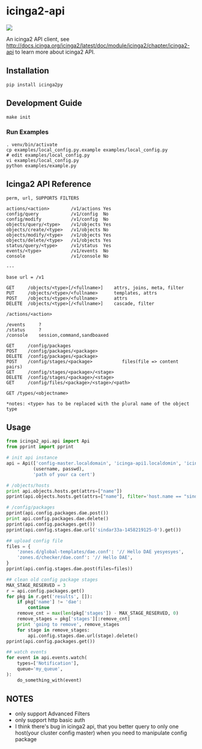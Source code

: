 # icinga2-api

![](https://img.shields.io/pypi/pyversions/icinga2py)

An icinga2 API client, see <http://docs.icinga.org/icinga2/latest/doc/module/icinga2/chapter/icinga2-api> to learn more about icinga2 API.

## Installation

```shell
pip install icinga2py
```

## Development Guide

```shell
make init
```

### Run Examples

```shell
. venv/bin/activate
cp examples/local_config.py.example examples/local_config.py
# edit examples/local_config.py
vi examples/local_config.py
python examples/example.py
```

## Icinga2 API Reference

```
perm, url, SUPPORTS FILTERS

actions/<action>        /v1/actions Yes
config/query            /v1/config  No
config/modify           /v1/config  No
objects/query/<type>    /v1/objects Yes
objects/create/<type>   /v1/objects No
objects/modify/<type>   /v1/objects Yes
objects/delete/<type>   /v1/objects Yes
status/query/<type>     /v1/status  Yes
events/<type>           /v1/events  No
console                 /v1/console No

---

base url = /v1

GET     /objects/<type>[/<fullname>]    attrs, joins, meta, filter
PUT     /objects/<type>/<fullname>      templates, attrs
POST    /objects/<type>/<fullname>      attrs
DELETE  /objects/<type>[/<fullname>]    cascade, filter

/actions/<action>

/events     ?
/status     ?
/console    session,command,sandboaxed

GET     /config/packages
POST    /config/packages/<package>
DELETE  /config/packages/<package>
POST    /config/stages/<package>           files(file => content pairs)
GET     /config/stages/<package>/<stage>
DELETE  /config/stages/<package>/<stage>
GET     /config/files/<package>/<stage>/<path>

GET /types/<objectname>

*notes: <type> has to be replaced with the plural name of the object type
```

## Usage

```python
from icinga2_api.api import Api
from pprint import pprint

# init api instance
api = Api(['config-master.localdomain', 'icinga-api1.localdomin', 'icinga-api2.localdomin'],
          (username, passwd),
          'path of your ca cert')

# /objects/hosts
print api.objects.hosts.get(attrs=["name"])
pprint(api.objects.hosts.get(attrs=["name"], filter='host.name == "sindar1a"'))

# /config/packages
pprint(api.config.packages.dae.post())
print api.config.packages.dae.delete()
pprint(api.config.packages.get())
pprint(api.config.stages.dae.url('sindar33a-1458219125-0').get())

## upload config file
files = {
    'zones.d/global-templates/dae.conf': '// Hello DAE yesyesyes',
    'zones.d/checker/dae.conf': '// Hello DAE',
}
pprint(api.config.stages.dae.post(files=files))

## clean old config package stages
MAX_STAGE_RESERVED = 3
r = api.config.packages.get()
for pkg in r.get('results', []):
    if pkg['name'] != 'dae':
        continue
    remove_cnt = max(len(pkg['stages']) - MAX_STAGE_RESERVED, 0)
    remove_stages = pkg['stages'][:remove_cnt]
    print 'going to remove', remove_stages
    for stage in remove_stages:
        api.config.stages.dae.url(stage).delete()
pprint(api.config.packages.get())

## watch events
for event in api.events.watch(
    types=['Notification'],
    queue='my_queue',
):
    do_something_with(event)
```

## NOTES

- only support Advanced Filters
- only support http basic auth
- I think there's bug in icinga2 api, that you better query to only one host(your cluster config master) when you need to manipulate config package
